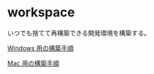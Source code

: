 # workspace

いつでも捨てて再構築できる開発環境を構築する。

[Windows 用の構築手順](windows/README.md)

[Mac 用の構築手順](mac/README.md)
